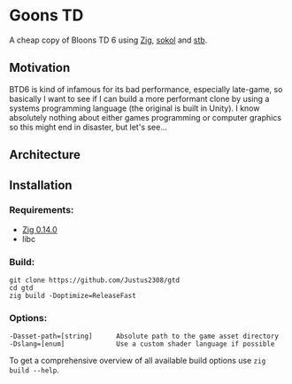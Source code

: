 # Goons TD
A cheap copy of Bloons TD 6 using [Zig](https://ziglang.org), [sokol](https://github.com/floooh/sokol) and [stb](https://github.com/nothings/stb).

## Motivation
BTD6 is kind of infamous for its bad performance, especially late-game, so basically I want to see if I can build a more performant clone by using a systems programming language (the original is built in Unity). I know absolutely nothing about either games programming or computer graphics so this might end in disaster, but let's see...

## Architecture


## Installation

### Requirements:

- [Zig 0.14.0](https://ziglang.org/download)
- libc

### Build:

```
git clone https://github.com/Justus2308/gtd
cd gtd
zig build -Doptimize=ReleaseFast
```

### Options:

```
-Dasset-path=[string]      Absolute path to the game asset directory
-Dslang=[enum]             Use a custom shader language if possible

```

To get a comprehensive overview of all available build options use `zig build --help`.
